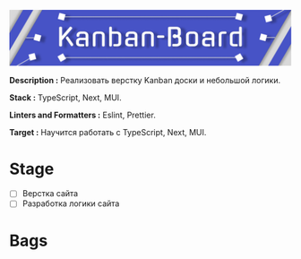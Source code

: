 <a href="https://www.figma.com/file/9Yhx0HJicMzainnp62TcfY/Kanban-Board?node-id=1%3A2&t=8aVkVlWN7Hq9Xzgf-1" title="Figma link"><img src="https://github.com/Innovavtion/kanban-board/blob/main/desing/Banner/Frame%201.png" alt="Kanban-Board"></a>

**Description :** Реализовать верстку Kanban доски и небольшой логики.

**Stack :** TypeScript, Next, MUI.

**Linters and Formatters :** Eslint, Prettier.

**Target :** Научится работать с TypeScript, Next, MUI.

# Stage

- [ ] Верстка сайта
- [ ] Разработка логики сайта

# Bags
